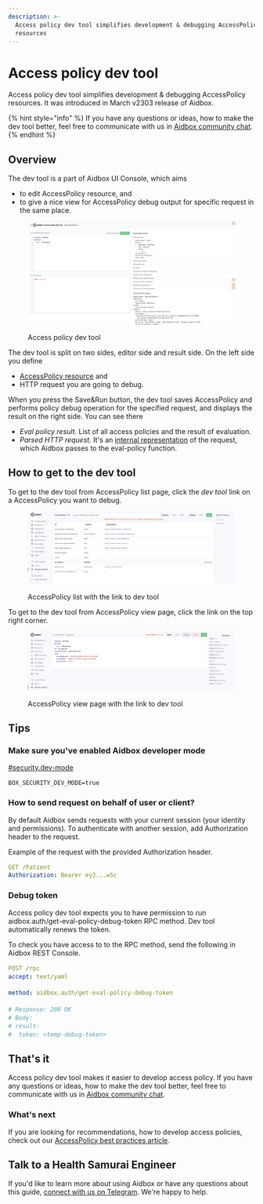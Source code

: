 ```yaml
---
description: >-
  Access policy dev tool simplifies development & debugging AccessPolicy
  resources
---
```


# Access policy dev tool

Access policy dev tool simplifies development & debugging AccessPolicy resources. It was introduced in March v2303 release of Aidbox.

{% hint style="info" %}
If you have any questions or ideas, how to make the dev tool better, feel free to communicate with us in [Aidbox community chat](https://t.me/aidbox).
{% endhint %}

## Overview

The dev tool is a part of Aidbox UI Console, which aims

* to edit AccessPolicy resource, and
* to give a nice view for AccessPolicy debug output for specific request in the same place.

<figure><img src="../../../.gitbook/assets/Screenshot 2023-03-23 at 11.40.41.png" alt=""><figcaption><p>Access policy dev tool</p></figcaption></figure>

The dev tool is split on two sides, editor side and result side. On the left side you define

* [AccessPolicy resource](access-control.md) and
* HTTP request you are going to debug.

When you press the Save\&Run button, the dev tool saves AccessPolicy and performs policy debug operation for the specified request, and displays the result on the right side. You can see there

* _Eval policy result._ List of all access policies and the result of evaluation.
* _Parsed HTTP request._ It's an [internal representation](access-control.md#request-object-structure) of the request, which Aidbox passes to the eval-policy function.

## How to get to the dev tool

To get to the dev tool from AccessPolicy list page, click the _dev tool_ link on a AccessPolicy you want to debug.

<figure><img src="../../../.gitbook/assets/Screenshot 2023-03-23 at 11.40.10.png" alt=""><figcaption><p>AccessPolicy list with the link to dev tool</p></figcaption></figure>

To get to the dev tool from AccessPolicy view page, click the link on the top right corner.

<figure><img src="../../../.gitbook/assets/Screenshot 2023-03-23 at 11.48.13.png" alt=""><figcaption><p>AccessPolicy view page with the link to dev tool</p></figcaption></figure>

## Tips

### Make sure you've enabled Aidbox developer mode

[#security.dev-mode](../../../reference/settings/security---access-control.md#security.dev-mode "mention")

```
BOX_SECURITY_DEV_MODE=true
```

### How to send request on behalf of user or client?

By default Aidbox sends requests with your current session (your identity and permissions). To authenticate with another session, add Authorization header to the request.

Example of the request with the provided Authorization header.

```yaml
GET /Patient
Authorization: Bearer eyJ...w5c
```

### Debug token

Access policy dev tool expects you to have permission to run aidbox.auth/get-eval-policy-debug-token RPC method. Dev tool automatically renews the token.

To check you have access to to the RPC method, send the following in Aidbox REST Console.

```yaml
POST /rpc
accept: text/yaml

method: aidbox.auth/get-eval-policy-debug-token

# Response: 200 OK
# Body:
# result:
#  token: <temp-debug-token>
```

## That's it

Access policy dev tool makes it easier to develop access policy. If you have any questions or ideas, how to make the dev tool better, feel free to communicate with us in [Aidbox community chat](https://t.me/aidbox).

### What's next

If you are looking for recommendations, how to develop access policies, check out our [AccessPolicy best practices article](accesspolicy-best-practices.md).

## Talk to a Health Samurai Engineer

If you'd like to learn more about using Aidbox or have any questions about this guide, [connect with us on Telegram](https://t.me/aidbox). We're happy to help.
